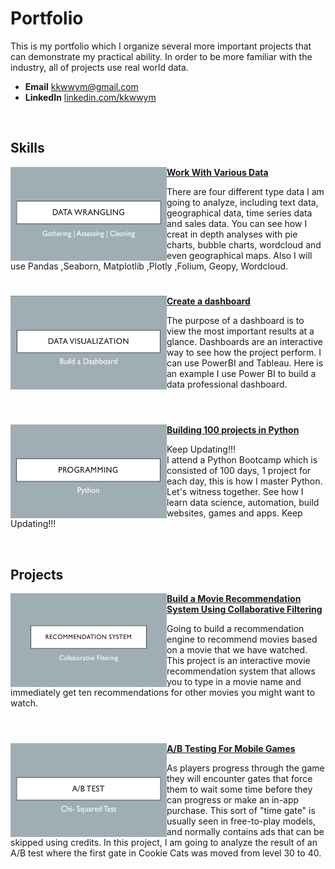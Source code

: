 # Portfolio

This is my portfolio which I organize several more important projects that can demonstrate my practical ability. In order to be more familiar with the industry, all of projects use real world data.

- **Email**    [kkwwym@gmail.com](kkwwym@gmail.com)
- **LinkedIn** [linkedin.com/kkwwym](https://www.linkedin.com/in/kkwwym/)

<br />


## Skills

<img align="left" width="250" height="150" src="https://github.com/kkwwym/Portfolio/blob/main/image/datawrangle.png"> **[Work With Various Data](https://github.com/kkwwym/Work-With-Various-Data)**

There are four different type data I am going to analyze, including text data, geographical data, time series data and sales data. You can see how I creat in depth analyses with pie charts, bubble charts, wordcloud and even geographical maps. Also I will use Pandas ,Seaborn, Matplotlib ,Plotly ,Folium, Geopy, Wordcloud.

#

<img align="left" width="250" height="150" src="https://github.com/kkwwym/Portfolio/blob/main/image/datavisual.png"> **[Create a dashboard](https://github.com/kkwwym/Create-a-dashboard/tree/main)**

The purpose of a dashboard is to view the most important results at a glance. Dashboards are an interactive way to see how the project perform. I can use PowerBI and Tableau. Here is an example I use Power BI to build a data professional dashboard.
<br />
<br />

#

<img align="left" width="250" height="150" src="https://github.com/kkwwym/Portfolio/blob/main/image/python.png"> **[Building 100 projects in Python](https://github.com/kkwwym/Building-100-projects-in-Python)**

Keep Updating!!!<br />
I attend a Python Bootcamp which is consisted of 100 days, 1 project for each day, this is how I master Python. Let's witness together. See how I learn data science, automation, build websites, games and apps.
Keep Updating!!!
<br />


<br />

## Projects

<img align="left" width="250" height="150" src="https://github.com/kkwwym/Portfolio/blob/main/image/recommendation.png"> **[Build a Movie Recommendation System Using Collaborative Filtering](https://github.com/kkwwym/Build-a-Movie-Recommendation-System-Using-Collaborative-Filtering)**

Going to build a recommendation engine to recommend movies based on a movie that we have watched. This project is an interactive movie recommendation system that allows you to type in a movie name and immediately get ten recommendations for other movies you might want to watch.
<br />
<br />

#

<img align="left" width="250" height="150" src="https://github.com/kkwwym/Portfolio/blob/main/image/abtest.png" > **[A/B Testing For Mobile Games](https://github.com/kkwwym/AB-Testing-For-Mobile-Games)**

As players progress through the game they will encounter gates that force them to wait some time before they can progress or make an in-app purchase. This sort of "time gate" is usually seen in free-to-play models, and normally contains ads that can be skipped using credits. In this project, I am going to analyze the result of an A/B test where the first gate in Cookie Cats was moved from level 30 to 40. 










